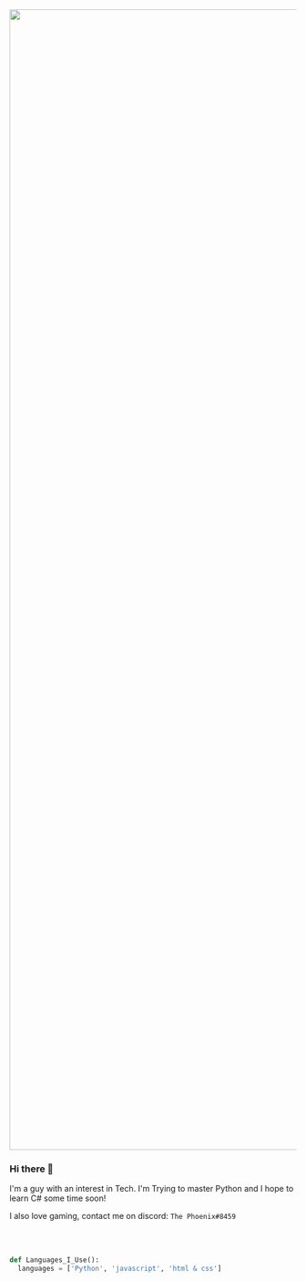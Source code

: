 <img src="https://media.giphy.com/media/wwg1suUiTbCY8H8vIA/giphy-downsized-large.gif" width="2000"> 
 
### Hi there 👋

I'm a guy with an interest in Tech. 
I'm Trying to master Python and I hope to learn C# some time soon!

I also love gaming, contact me on discord: `The Phoenix#8459`

<br><br>
```python
def Languages_I_Use():
  languages = ['Python', 'javascript', 'html & css']
```
  <br>
